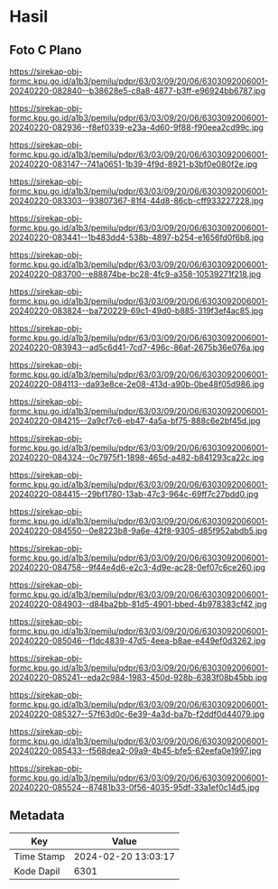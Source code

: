 # Hasil

## Foto C Plano

https://sirekap-obj-formc.kpu.go.id/a1b3/pemilu/pdpr/63/03/09/20/06/6303092006001-20240220-082840--b38628e5-c8a8-4877-b3ff-e96924bb6787.jpg

https://sirekap-obj-formc.kpu.go.id/a1b3/pemilu/pdpr/63/03/09/20/06/6303092006001-20240220-082936--f8ef0339-e23a-4d60-9f88-f90eea2cd99c.jpg

https://sirekap-obj-formc.kpu.go.id/a1b3/pemilu/pdpr/63/03/09/20/06/6303092006001-20240220-083147--741a0651-1b39-4f9d-8921-b3bf0e080f2e.jpg

https://sirekap-obj-formc.kpu.go.id/a1b3/pemilu/pdpr/63/03/09/20/06/6303092006001-20240220-083303--93807367-81f4-44d8-86cb-cff933227228.jpg

https://sirekap-obj-formc.kpu.go.id/a1b3/pemilu/pdpr/63/03/09/20/06/6303092006001-20240220-083441--1b483dd4-538b-4897-b254-e1656fd0f6b8.jpg

https://sirekap-obj-formc.kpu.go.id/a1b3/pemilu/pdpr/63/03/09/20/06/6303092006001-20240220-083700--e88874be-bc28-4fc9-a358-10539271f218.jpg

https://sirekap-obj-formc.kpu.go.id/a1b3/pemilu/pdpr/63/03/09/20/06/6303092006001-20240220-083824--ba720229-69c1-49d0-b885-319f3ef4ac85.jpg

https://sirekap-obj-formc.kpu.go.id/a1b3/pemilu/pdpr/63/03/09/20/06/6303092006001-20240220-083943--ad5c6d41-7cd7-496c-86af-2675b36e076a.jpg

https://sirekap-obj-formc.kpu.go.id/a1b3/pemilu/pdpr/63/03/09/20/06/6303092006001-20240220-084113--da93e8ce-2e08-413d-a90b-0be48f05d986.jpg

https://sirekap-obj-formc.kpu.go.id/a1b3/pemilu/pdpr/63/03/09/20/06/6303092006001-20240220-084215--2a9cf7c6-eb47-4a5a-bf75-888c6e2bf45d.jpg

https://sirekap-obj-formc.kpu.go.id/a1b3/pemilu/pdpr/63/03/09/20/06/6303092006001-20240220-084324--0c7975f1-1898-465d-a482-b841293ca22c.jpg

https://sirekap-obj-formc.kpu.go.id/a1b3/pemilu/pdpr/63/03/09/20/06/6303092006001-20240220-084415--29bf1780-13ab-47c3-964c-69ff7c27bdd0.jpg

https://sirekap-obj-formc.kpu.go.id/a1b3/pemilu/pdpr/63/03/09/20/06/6303092006001-20240220-084550--0e8223b8-9a6e-42f8-9305-d85f952abdb5.jpg

https://sirekap-obj-formc.kpu.go.id/a1b3/pemilu/pdpr/63/03/09/20/06/6303092006001-20240220-084758--9f44e4d6-e2c3-4d9e-ac28-0ef07c6ce260.jpg

https://sirekap-obj-formc.kpu.go.id/a1b3/pemilu/pdpr/63/03/09/20/06/6303092006001-20240220-084903--d84ba2bb-81d5-4901-bbed-4b978383cf42.jpg

https://sirekap-obj-formc.kpu.go.id/a1b3/pemilu/pdpr/63/03/09/20/06/6303092006001-20240220-085046--f1dc4839-47d5-4eea-b8ae-e449ef0d3262.jpg

https://sirekap-obj-formc.kpu.go.id/a1b3/pemilu/pdpr/63/03/09/20/06/6303092006001-20240220-085241--eda2c984-1983-450d-928b-6383f08b45bb.jpg

https://sirekap-obj-formc.kpu.go.id/a1b3/pemilu/pdpr/63/03/09/20/06/6303092006001-20240220-085327--57f63d0c-6e39-4a3d-ba7b-f2ddf0d44079.jpg

https://sirekap-obj-formc.kpu.go.id/a1b3/pemilu/pdpr/63/03/09/20/06/6303092006001-20240220-085433--f568dea2-09a9-4b45-bfe5-62eefa0e1997.jpg

https://sirekap-obj-formc.kpu.go.id/a1b3/pemilu/pdpr/63/03/09/20/06/6303092006001-20240220-085524--87481b33-0f56-4035-95df-33a1ef0c14d5.jpg


## Metadata

| Key        | Value               |
| ---------- | ------------------- |
| Time Stamp | 2024-02-20 13:03:17 |
| Kode Dapil | 6301                |



